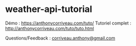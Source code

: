 # weather-api-tutorial

Démo : https://anthonycorriveau.com/tuto/
Tutoriel complet : http://anthonycorriveau.com/tuto/tuto.html


Questions/Feedback : corriveau.anthony@gmail.com
